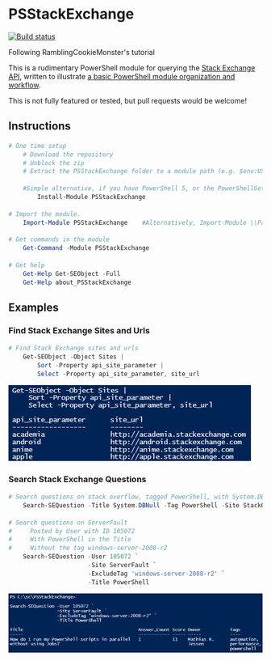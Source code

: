 # PSStackExchange

[![Build status](https://ci.appveyor.com/api/projects/status/9b7du8du2lyw4oky/branch/master?svg=true)](https://ci.appveyor.com/project/fschumann1211/psstackexchange/branch/master)

Following RamblingCookieMonster's tutorial

This is a rudimentary PowerShell module for querying the [Stack Exchange API](https://api.stackexchange.com/docs), written to illustrate [a basic PowerShell module organization and workflow](http://ramblingcookiemonster.github.io/Building-A-PowerShell-Module).

This is not fully featured or tested, but pull requests would be welcome!

## Instructions

```powershell
# One time setup
    # Download the repository
    # Unblock the zip
    # Extract the PSStackExchange folder to a module path (e.g. $env:USERPROFILE\Documents\WindowsPowerShell\Modules\)

    #Simple alternative, if you have PowerShell 5, or the PowerShellGet module:
        Install-Module PSStackExchange

# Import the module.
    Import-Module PSStackExchange    #Alternatively, Import-Module \\Path\To\PSStackExchange

# Get commands in the module
    Get-Command -Module PSStackExchange

# Get help
    Get-Help Get-SEObject -Full
    Get-Help about_PSStackExchange
```

## Examples

### Find Stack Exchange Sites and Urls

```PowerShell
# Find Stack Exchange sites and urls
    Get-SEObject -Object Sites |
        Sort -Property api_site_parameter |
        Select -Property api_site_parameter, site_url
```

![Get Sites](/Media/Get-SEObject.png)

### Search Stack Exchange Questions

```PowerShell
# Search questions on stack overflow, tagged PowerShell, with System.DBNull in the title
    Search-SEQuestion -Title System.DBNull -Tag PowerShell -Site StackOverflow

# Search questions on ServerFault
#     Posted by User with ID 105072
#     With PowerShell in the Title
#     Without the tag windows-server-2008-r2
    Search-SEQuestion -User 105072 `
                      -Site ServerFault `
                      -ExcludeTag 'windows-server-2008-r2' `
                      -Title PowerShell
```

![Search Questions](/Media/Search-SEQuestion.png)
